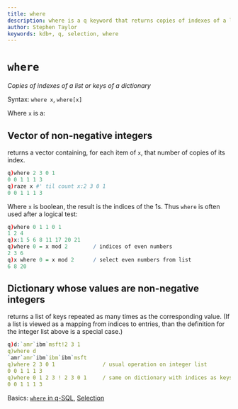 ```yaml
---
title: where
description: where is a q keyword that returns copies of indexes of a list or keys of a dictionary.
author: Stephen Taylor
keywords: kdb+, q, selection, where
---
```

# `where`





_Copies of indexes of a list or keys of a dictionary_

Syntax: `where x`, `where[x]`

Where `x` is a:


## Vector of non-negative integers

returns a vector containing, for each item of `x`, that number of copies of its index. 

```q
q)where 2 3 0 1
0 0 1 1 1 3
q)raze x #' til count x:2 3 0 1
0 0 1 1 1 3
```

Where `x` is boolean, the result is the indices of the 1s. Thus `where` is often used after a logical test:

```q
q)where 0 1 1 0 1
1 2 4
q)x:1 5 6 8 11 17 20 21
q)where 0 = x mod 2        / indices of even numbers
2 3 6
q)x where 0 = x mod 2      / select even numbers from list
6 8 20
```


## Dictionary whose values are non-negative integers

returns a list of keys repeated as many times as the corresponding value. (If a list is viewed as a mapping from indices to entries, than the definition for the integer list above is a special case.)

```q
q)d:`amr`ibm`msft!2 3 1
q)where d
`amr`amr`ibm`ibm`ibm`msft
q)where 2 3 0 1               / usual operation on integer list
0 0 1 1 1 3
q)where 0 1 2 3 ! 2 3 0 1     / same on dictionary with indices as keys
0 0 1 1 1 3
```



<i class="far fa-hand-point-right"></i> 
Basics: [`where` in q-SQL](../basics/qsql.md), 
[Selection](../basics/selection.md)


